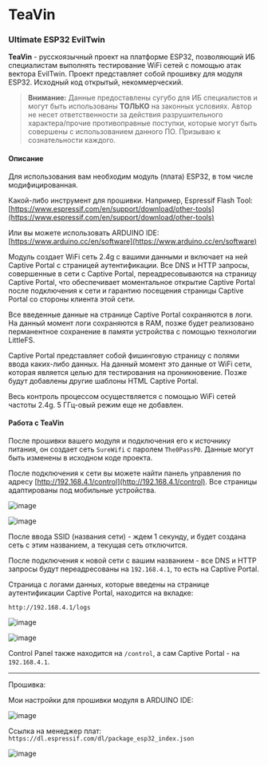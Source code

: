 # TeaVin
### Ultimate ESP32 EvilTwin

**TeaVin** - русскоязычный проект на платформе ESP32, позволяющий ИБ специалистам выполнять тестирование WiFi сетей с помощью атак вектора EvilTwin. Проект представляет собой прошивку для модуля ESP32. Исходный код открытый, некоммерческий.

> **Внимание:** Данные предоставлены сугубо для ИБ специалистов и могут быть использованы **ТОЛЬКО** на законных условиях. Автор не несет ответственности за действия разрушительного характера/прочие противоправные поступки, которые могут быть совершены с использованием данного ПО. Призываю к сознательности каждого.

#### Описание

Для использования вам необходим модуль (плата) ESP32, в том числе модифицированная.

Какой-либо инструмент для прошивки. Например, Espressif Flash Tool:
[https://www.espressif.com/en/support/download/other-tools](https://www.espressif.com/en/support/download/other-tools)

Или вы можете использовать ARDUINO IDE:
[https://www.arduino.cc/en/software](https://www.arduino.cc/en/software)

Модуль создает WiFi сеть 2.4g с вашими данными и включает на ней Captive Portal с страницей аутентификации. Все DNS и HTTP запросы, совершенные в сети с Captive Portal, переадресовываются на страницу Captive Portal, что обеспечивает моментальное открытие Captive Portal после подключения к сети и гарантию посещения страницы Captive Portal со стороны клиента этой сети.

Все введенные данные на странице Captive Portal сохраняются в логи. На данный момент логи сохраняются в RAM, позже будет реализовано перманентное сохранение в памяти устройства с помощью технологии LittleFS.

Captive Portal представляет собой фишинговую страницу с полями ввода каких-либо данных. На данный момент это данные от WiFi сети, которая является целью для тестирования на проникновение. Позже будут добавлены другие шаблоны HTML Captive Portal.

Весь контроль процессом осуществляется с помощью WiFi сетей частоты 2.4g. 5 ГГц-овый режим еще не добавлен.

#### Работа с TeaVin

После прошивки вашего модуля и подключения его к источнику питания, он создает сеть `SureWifi` с паролем `The0PassP0`. Данные могут быть изменены в исходном коде проекта.

После подключения к сети вы можете найти панель управления по адресу [http://192.168.4.1/control](http://192.168.4.1/control). Все страницы адаптированы под мобильные устройства.

![image](https://github.com/Puerh0x1/TeaVin/assets/162372951/da53402e-d433-4506-84db-e76fa119b534)

![image](https://github.com/Puerh0x1/TeaVin/assets/162372951/edd5279f-592e-42aa-9800-fb6b5ceb4d0e)

После ввода SSID (названия сети) - ждем 1 секунду, и будет создана сеть с этим названием, а текущая сеть отключится.

После подключения к новой сети с вашим названием - все DNS и HTTP запросы будут переадресованы на `192.168.4.1`, то есть на Captive Portal.

Страница с логами данных, которые введены на странице аутентификации Captive Portal, находится на вкладке:

`http://192.168.4.1/logs`

![image](https://github.com/Puerh0x1/TeaVin/assets/162372951/0dbb65fa-774c-41ab-af77-f4bb55d1f17c)

![image](https://github.com/Puerh0x1/TeaVin/assets/162372951/ca91cad3-4b96-4427-afe3-7dd92d847c6c)






Control Panel также находится на `/control`, а сам Captive Portal - на `192.168.4.1`.

---

Прошивка:

Мои настройки для прошивки модуля в ARDUINO IDE:

![image](https://github.com/Puerh0x1/TeaVin/assets/162372951/53c4d524-1b1a-4e94-a0bc-41cf61a58428)

Ссылка на менеджер плат:
`https://dl.espressif.com/dl/package_esp32_index.json`

![image](https://github.com/Puerh0x1/TeaVin/assets/162372951/f84afe0c-00c5-4293-94fa-560288e4f532)
